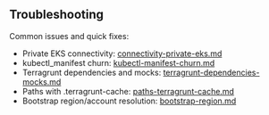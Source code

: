 ## Troubleshooting

Common issues and quick fixes:

- Private EKS connectivity: [connectivity-private-eks.md](connectivity-private-eks.md)
- kubectl_manifest churn: [kubectl-manifest-churn.md](kubectl-manifest-churn.md)
- Terragrunt dependencies and mocks: [terragrunt-dependencies-mocks.md](terragrunt-dependencies-mocks.md)
- Paths with .terragrunt-cache: [paths-terragrunt-cache.md](paths-terragrunt-cache.md)
- Bootstrap region/account resolution: [bootstrap-region.md](bootstrap-region.md)
